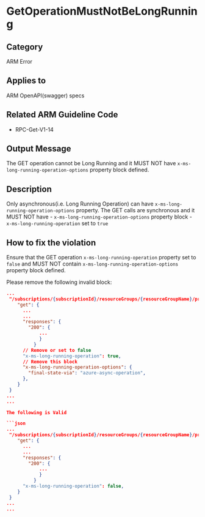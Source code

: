 # GetOperationMustNotBeLongRunning

## Category

ARM Error

## Applies to

ARM OpenAPI(swagger) specs

## Related ARM Guideline Code

- RPC-Get-V1-14

## Output Message

The GET operation cannot be Long Running and it MUST NOT have `x-ms-long-running-operation-options` property block defined.

## Description

Only asynchronous(i.e. Long Running Operation) can have `x-ms-long-running-operation-options` property.
The GET calls are synchronous and it MUST NOT have
    - `x-ms-long-running-operation-options` property block
    - `x-ms-long-running-operation` set to `true`

## How to fix the violation

Ensure that the GET operation `x-ms-long-running-operation` property set to `false` and MUST NOT contain `x-ms-long-running-operation-options` property block defined.

Please remove the following invalid block:

```json
...
 "/subscriptions/{subscriptionId}/resourceGroups/{resourceGroupName}/providers/Microsoft.MyNameSpace/MyResourceType/{Name}": {
    "get": {
      ...
      ...
      "responses": {
        "200": {
            ...
            }
          }
      // Remove or set to false
      "x-ms-long-running-operation": true,
      // Remove this block
      "x-ms-long-running-operation-options": {
        "final-state-via": "azure-async-operation",
      },
    }
 }
...
...

The following is Valid

```json
...
 "/subscriptions/{subscriptionId}/resourceGroups/{resourceGroupName}/providers/Microsoft.MyNameSpace/MyResourceType/{Name}": {
    "get": {
      ...
      ...
      "responses": {
        "200": {
            ...
            }
          }
      "x-ms-long-running-operation": false,
    }
 }
...
...
